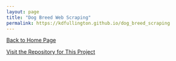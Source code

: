 ```yaml
---
layout: page
title: "Dog Breed Web Scraping"
permalink: https://kdfullington.github.io/dog_breed_scraping
---
```


[Back to Home Page](https://kdfullington.github.io/kdfullington_portfolio/)

[Visit the Repository for This Project](https://github.com/kdfullington/kdfullington-portfolio/tree/main/dog_web_scraping)